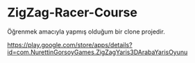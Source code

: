 # ZigZag-Racer-Course

Öğrenmek amacıyla yapmış olduğum bir clone projedir.


https://play.google.com/store/apps/details?id=com.NurettinGorsoyGames.ZigZagYaris3DArabaYarisOyunu
